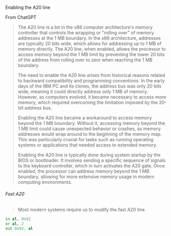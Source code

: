 Enabling the A20 line

From ChatGPT

>The A20 line is a bit in the x86 computer architecture's memory controller that controls the wrapping or "rolling over" of memory addresses at the 1 MB boundary. In the x86 architecture, addresses are typically 20 bits wide, which allows for addressing up to 1 MB of memory directly. The A20 line, when enabled, allows the processor to access memory beyond the 1 MB limit by preventing the lower 20 bits of the address from rolling over to zero when reaching the 1 MB boundary.
>
>The need to enable the A20 line arises from historical reasons related to backward compatibility and programming conventions. In the early days of the IBM PC and its clones, the address bus was only 20 bits wide, meaning it could directly address only 1 MB of memory. However, as computers evolved, it became necessary to access more memory, which required overcoming the limitation imposed by the 20-bit address bus.
>
>Enabling the A20 line became a workaround to access memory beyond the 1 MB boundary. Without it, accessing memory beyond the 1 MB limit could cause unexpected behavior or crashes, as memory addresses would wrap around to the beginning of the memory map. This was particularly crucial for tasks such as running operating systems or applications that needed access to extended memory.
>
>Enabling the A20 line is typically done during system startup by the BIOS or bootloader. It involves sending a specific sequence of signals to the keyboard controller, which in turn activates the A20 gate. Once enabled, the processor can address memory beyond the 1 MB boundary, allowing for more extensive memory usage in modern computing environments.

###### Fast A20

> Most modern systems require us to modify the fast A20 line.
```asm
in al, 0x92
or al, 2
out 0x92, al
```